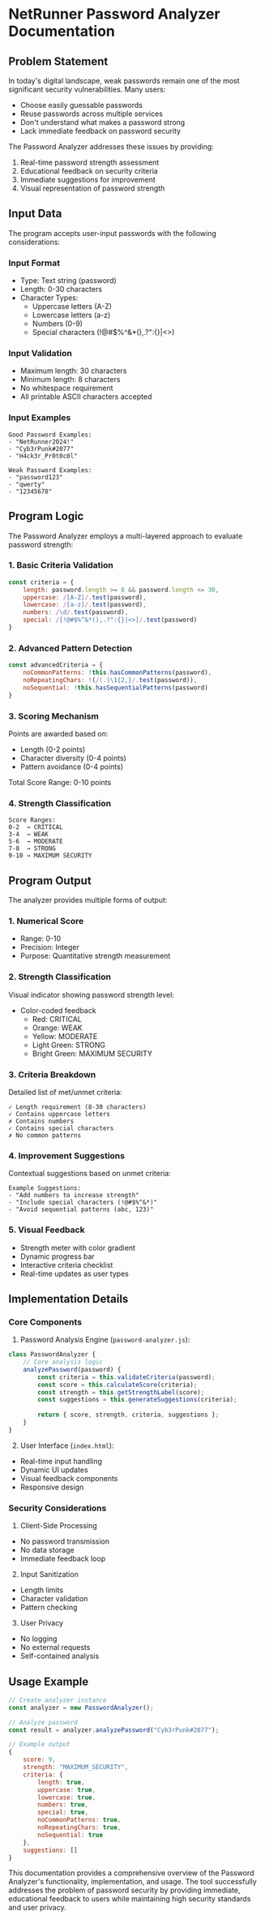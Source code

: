 # NetRunner Password Analyzer Documentation

## Problem Statement

In today's digital landscape, weak passwords remain one of the most significant security vulnerabilities. Many users:
- Choose easily guessable passwords
- Reuse passwords across multiple services
- Don't understand what makes a password strong
- Lack immediate feedback on password security

The Password Analyzer addresses these issues by providing:
1. Real-time password strength assessment
2. Educational feedback on security criteria
3. Immediate suggestions for improvement
4. Visual representation of password strength

## Input Data

The program accepts user-input passwords with the following considerations:

### Input Format
- Type: Text string (password)
- Length: 0-30 characters
- Character Types:
  * Uppercase letters (A-Z)
  * Lowercase letters (a-z)
  * Numbers (0-9)
  * Special characters (!@#$%^&*(),.?":{}|<>)

### Input Validation
- Maximum length: 30 characters
- Minimum length: 8 characters
- No whitespace requirement
- All printable ASCII characters accepted

### Input Examples
```
Good Password Examples:
- "NetRunner2024!"
- "Cyb3rPunk#2077"
- "H4ck3r_Pr0t0c0l"

Weak Password Examples:
- "password123"
- "qwerty"
- "12345678"
```

## Program Logic

The Password Analyzer employs a multi-layered approach to evaluate password strength:

### 1. Basic Criteria Validation
```javascript
const criteria = {
    length: password.length >= 8 && password.length <= 30,
    uppercase: /[A-Z]/.test(password),
    lowercase: /[a-z]/.test(password),
    numbers: /\d/.test(password),
    special: /[!@#$%^&*(),.?":{}|<>]/.test(password)
}
```

### 2. Advanced Pattern Detection
```javascript
const advancedCriteria = {
    noCommonPatterns: !this.hasCommonPatterns(password),
    noRepeatingChars: !(/(.)\1{2,}/.test(password)),
    noSequential: !this.hasSequentialPatterns(password)
}
```

### 3. Scoring Mechanism
Points are awarded based on:
- Length (0-2 points)
- Character diversity (0-4 points)
- Pattern avoidance (0-4 points)

Total Score Range: 0-10 points

### 4. Strength Classification
```
Score Ranges:
0-2  → CRITICAL
3-4  → WEAK
5-6  → MODERATE
7-8  → STRONG
9-10 → MAXIMUM SECURITY
```

## Program Output

The analyzer provides multiple forms of output:

### 1. Numerical Score
- Range: 0-10
- Precision: Integer
- Purpose: Quantitative strength measurement

### 2. Strength Classification
Visual indicator showing password strength level:
- Color-coded feedback
  * Red: CRITICAL
  * Orange: WEAK
  * Yellow: MODERATE
  * Light Green: STRONG
  * Bright Green: MAXIMUM SECURITY

### 3. Criteria Breakdown
Detailed list of met/unmet criteria:
```
✓ Length requirement (8-30 characters)
✓ Contains uppercase letters
✗ Contains numbers
✓ Contains special characters
✗ No common patterns
```

### 4. Improvement Suggestions
Contextual suggestions based on unmet criteria:
```
Example Suggestions:
- "Add numbers to increase strength"
- "Include special characters (!@#$%^&*)"
- "Avoid sequential patterns (abc, 123)"
```

### 5. Visual Feedback
- Strength meter with color gradient
- Dynamic progress bar
- Interactive criteria checklist
- Real-time updates as user types

## Implementation Details

### Core Components

1. Password Analysis Engine (`password-analyzer.js`):
```javascript
class PasswordAnalyzer {
    // Core analysis logic
    analyzePassword(password) {
        const criteria = this.validateCriteria(password);
        const score = this.calculateScore(criteria);
        const strength = this.getStrengthLabel(score);
        const suggestions = this.generateSuggestions(criteria);
        
        return { score, strength, criteria, suggestions };
    }
}
```

2. User Interface (`index.html`):
- Real-time input handling
- Dynamic UI updates
- Visual feedback components
- Responsive design

### Security Considerations

1. Client-Side Processing
- No password transmission
- No data storage
- Immediate feedback loop

2. Input Sanitization
- Length limits
- Character validation
- Pattern checking

3. User Privacy
- No logging
- No external requests
- Self-contained analysis

## Usage Example

```javascript
// Create analyzer instance
const analyzer = new PasswordAnalyzer();

// Analyze password
const result = analyzer.analyzePassword("Cyb3rPunk#2077");

// Example output
{
    score: 9,
    strength: "MAXIMUM_SECURITY",
    criteria: {
        length: true,
        uppercase: true,
        lowercase: true,
        numbers: true,
        special: true,
        noCommonPatterns: true,
        noRepeatingChars: true,
        noSequential: true
    },
    suggestions: []
}
```

This documentation provides a comprehensive overview of the Password Analyzer's functionality, implementation, and usage. The tool successfully addresses the problem of password security by providing immediate, educational feedback to users while maintaining high security standards and user privacy.
